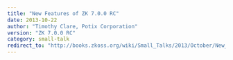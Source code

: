 ```yaml
---
title: "New Features of ZK 7.0.0 RC"
date: 2013-10-22
author: "Timothy Clare, Potix Corporation"
version: "ZK 7.0.0 RC"
category: small-talk
redirect_to: "http://books.zkoss.org/wiki/Small_Talks/2013/October/New_Features_of_ZK_7.0.0_RC"
---
```

